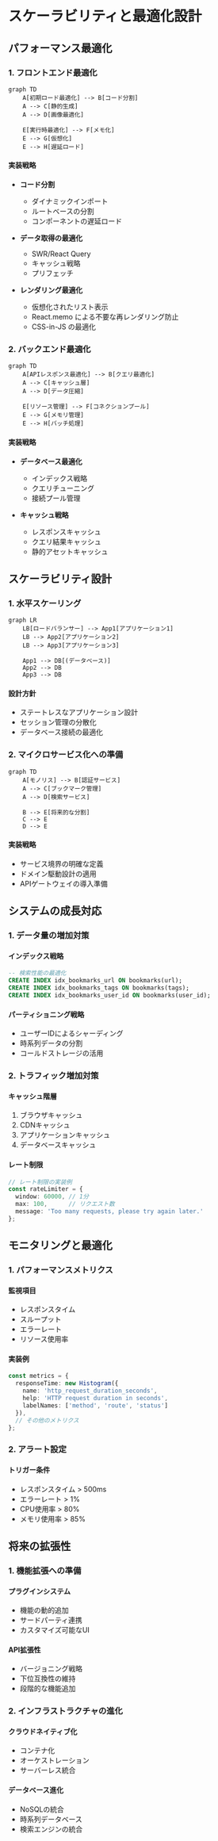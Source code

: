 # スケーラビリティと最適化設計

## パフォーマンス最適化

### 1. フロントエンド最適化

```mermaid
graph TD
    A[初期ロード最適化] --> B[コード分割]
    A --> C[静的生成]
    A --> D[画像最適化]
    
    E[実行時最適化] --> F[メモ化]
    E --> G[仮想化]
    E --> H[遅延ロード]
```

#### 実装戦略
- **コード分割**
  - ダイナミックインポート
  - ルートベースの分割
  - コンポーネントの遅延ロード

- **データ取得の最適化**
  - SWR/React Query
  - キャッシュ戦略
  - プリフェッチ

- **レンダリング最適化**
  - 仮想化されたリスト表示
  - React.memo による不要な再レンダリング防止
  - CSS-in-JS の最適化

### 2. バックエンド最適化

```mermaid
graph TD
    A[APIレスポンス最適化] --> B[クエリ最適化]
    A --> C[キャッシュ層]
    A --> D[データ圧縮]
    
    E[リソース管理] --> F[コネクションプール]
    E --> G[メモリ管理]
    E --> H[バッチ処理]
```

#### 実装戦略
- **データベース最適化**
  - インデックス戦略
  - クエリチューニング
  - 接続プール管理

- **キャッシュ戦略**
  - レスポンスキャッシュ
  - クエリ結果キャッシュ
  - 静的アセットキャッシュ

## スケーラビリティ設計

### 1. 水平スケーリング

```mermaid
graph LR
    LB[ロードバランサー] --> App1[アプリケーション1]
    LB --> App2[アプリケーション2]
    LB --> App3[アプリケーション3]
    
    App1 --> DB[(データベース)]
    App2 --> DB
    App3 --> DB
```

#### 設計方針
- ステートレスなアプリケーション設計
- セッション管理の分散化
- データベース接続の最適化

### 2. マイクロサービス化への準備

```mermaid
graph TD
    A[モノリス] --> B[認証サービス]
    A --> C[ブックマーク管理]
    A --> D[検索サービス]
    
    B --> E[将来的な分割]
    C --> E
    D --> E
```

#### 実装戦略
- サービス境界の明確な定義
- ドメイン駆動設計の適用
- APIゲートウェイの導入準備

## システムの成長対応

### 1. データ量の増加対策

#### インデックス戦略
```sql
-- 検索性能の最適化
CREATE INDEX idx_bookmarks_url ON bookmarks(url);
CREATE INDEX idx_bookmarks_tags ON bookmarks(tags);
CREATE INDEX idx_bookmarks_user_id ON bookmarks(user_id);
```

#### パーティショニング戦略
- ユーザーIDによるシャーディング
- 時系列データの分割
- コールドストレージの活用

### 2. トラフィック増加対策

#### キャッシュ階層
1. ブラウザキャッシュ
2. CDNキャッシュ
3. アプリケーションキャッシュ
4. データベースキャッシュ

#### レート制限
```typescript
// レート制限の実装例
const rateLimiter = {
  window: 60000, // 1分
  max: 100,      // リクエスト数
  message: 'Too many requests, please try again later.'
};
```

## モニタリングと最適化

### 1. パフォーマンスメトリクス

#### 監視項目
- レスポンスタイム
- スループット
- エラーレート
- リソース使用率

#### 実装例
```typescript
const metrics = {
  responseTime: new Histogram({
    name: 'http_request_duration_seconds',
    help: 'HTTP request duration in seconds',
    labelNames: ['method', 'route', 'status']
  }),
  // その他のメトリクス
};
```

### 2. アラート設定

#### トリガー条件
- レスポンスタイム > 500ms
- エラーレート > 1%
- CPU使用率 > 80%
- メモリ使用率 > 85%

## 将来の拡張性

### 1. 機能拡張への準備

#### プラグインシステム
- 機能の動的追加
- サードパーティ連携
- カスタマイズ可能なUI

#### API拡張性
- バージョニング戦略
- 下位互換性の維持
- 段階的な機能追加

### 2. インフラストラクチャの進化

#### クラウドネイティブ化
- コンテナ化
- オーケストレーション
- サーバーレス統合

#### データベース進化
- NoSQLの統合
- 時系列データベース
- 検索エンジンの統合